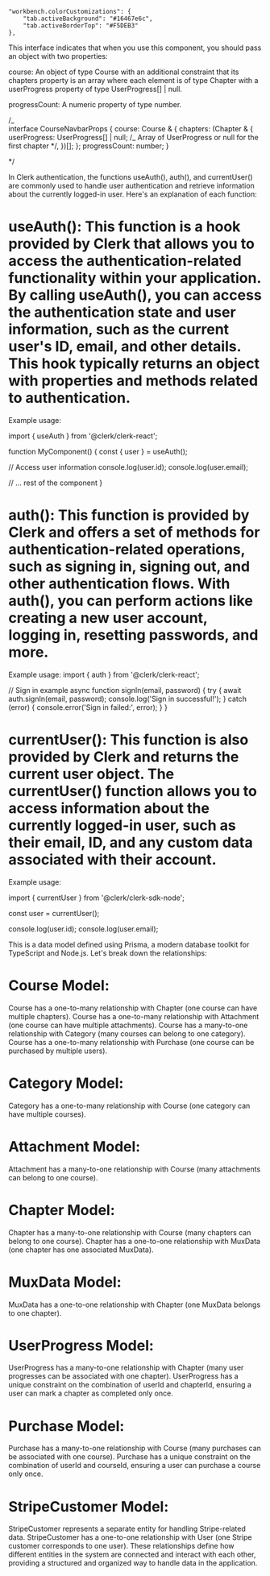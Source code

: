     "workbench.colorCustomizations": {
    	"tab.activeBackground": "#16467e6c",
    	"tab.activeBorderTop": "#F5DEB3"
    },

This interface indicates that when you use this component, you should pass an object with two properties:

course: An object of type Course with an additional constraint that its chapters property is an array where each element is of type Chapter with a userProgress property of type UserProgress[] | null.

progressCount: A numeric property of type number.

/_  
interface CourseNavbarProps {
course: Course & {
chapters: (Chapter & {
userProgress: UserProgress[] | null; /_ Array of UserProgress or null for the first chapter \*/,
})[];
};
progressCount: number;
}

\*/

In Clerk authentication, the functions
useAuth(), auth(), and currentUser() are commonly
used to handle user authentication and retrieve information about the currently logged-in user. Here's an explanation of each function:

# useAuth(): This function is a hook provided by Clerk that allows you to access the authentication-related functionality within your application. By calling useAuth(), you can access the authentication state and user information, such as the current user's ID, email, and other details. This hook typically returns an object with properties and methods related to authentication.

Example usage:

import { useAuth } from '@clerk/clerk-react';

function MyComponent() {
const { user } = useAuth();

// Access user information
console.log(user.id);
console.log(user.email);

// ... rest of the component
}

# auth(): This function is provided by Clerk and offers a set of methods for authentication-related operations, such as signing in, signing out, and other authentication flows. With auth(), you can perform actions like creating a new user account, logging in, resetting passwords, and more.

Example usage:
import { auth } from '@clerk/clerk-react';

// Sign in example
async function signIn(email, password) {
try {
await auth.signIn(email, password);
console.log('Sign in successful!');
} catch (error) {
console.error('Sign in failed:', error);
}
}

# currentUser(): This function is also provided by Clerk and returns the current user object. The currentUser() function allows you to access information about the currently logged-in user, such as their email, ID, and any custom data associated with their account.

Example usage:

import { currentUser } from '@clerk/clerk-sdk-node';

const user = currentUser();

console.log(user.id);
console.log(user.email);

This is a data model defined using Prisma, a modern database toolkit for TypeScript and Node.js. Let's break down the relationships:

# Course Model:

Course has a one-to-many relationship with Chapter (one course can have multiple chapters).
Course has a one-to-many relationship with Attachment (one course can have multiple attachments).
Course has a many-to-one relationship with Category (many courses can belong to one category).
Course has a one-to-many relationship with Purchase (one course can be purchased by multiple users).

# Category Model:

Category has a one-to-many relationship with Course (one category can have multiple courses).

# Attachment Model:

Attachment has a many-to-one relationship with Course (many attachments can belong to one course).

# Chapter Model:

Chapter has a many-to-one relationship with Course (many chapters can belong to one course).
Chapter has a one-to-one relationship with MuxData (one chapter has one associated MuxData).

# MuxData Model:

MuxData has a one-to-one relationship with Chapter (one MuxData belongs to one chapter).

# UserProgress Model:

UserProgress has a many-to-one relationship with Chapter (many user progresses can be associated with one chapter).
UserProgress has a unique constraint on the combination of userId and chapterId, ensuring a user can mark a chapter as completed only once.

# Purchase Model:

Purchase has a many-to-one relationship with Course (many purchases can be associated with one course).
Purchase has a unique constraint on the combination of userId and courseId, ensuring a user can purchase a course only once.

# StripeCustomer Model:

StripeCustomer represents a separate entity for handling Stripe-related data.
StripeCustomer has a one-to-one relationship with User (one Stripe customer corresponds to one user).
These relationships define how different entities in the system are connected and interact with each other, providing a structured and organized way to handle data in the application.
